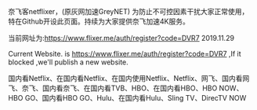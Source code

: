 奈飞客netflixer，(原灰网加速GreyNET) 为防止不可控因素干扰大家正常使用，特在Github开设此页面。持续为大家提供奈飞加速4K服务。

当前网址为:https://www.flixer.me/auth/register?code=DVR7   2019.11.29   

Current Website. is https://www.flixer.me/auth/register?code=DVR7 ,If it blocked ,we'll publish a new website.


<p><p><p><p><p><p><p><p><p>






















国内看Netflix、在国内看Netflix、在国内使用Netflix、Netflix、网飞、国内看网飞、奈飞、国内看奈飞、在国内看TVB、HBO、在国内看HBO、HBO NOW、HBO GO、国内看HBO GO、Hulu、在国内看Hulu、Sling TV、DirecTV NOW
